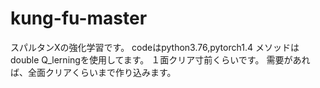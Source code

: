 # kung-fu-master
スパルタンXの強化学習です。
codeはpython3.76,pytorch1.4
メソッドはdouble Q_lerningを使用してます。
１面クリア寸前くらいです。
需要があれば、全面クリアくらいまで作り込みます。
